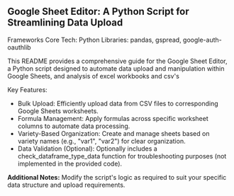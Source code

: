## Google Sheet Editor: A Python Script for Streamlining Data Upload
Frameworks Core Tech: Python
Libraries: pandas, gspread, google-auth-oauthlib

This README provides a comprehensive guide for the Google Sheet Editor, a Python script designed to automate data upload and manipulation within Google Sheets, and analysis of excel workbooks and csv's

Key Features:
- Bulk Upload: Efficiently upload data from CSV files to corresponding Google Sheets worksheets.
- Formula Management: Apply formulas across specific worksheet columns to automate data processing.
- Variety-Based Organization: Create and manage sheets based on variety names (e.g., "var1", "var2") for clear organization.
- Data Validation (Optional): Optionally includes a check_dataframe_type_data function for troubleshooting purposes (not implemented in the provided code).

**Additional Notes:**
Modify the script's logic as required to suit your specific data structure and upload requirements.

